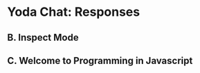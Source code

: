 Yoda Chat: Responses
================

B. Inspect Mode
---------------


C. Welcome to Programming in Javascript
---------------------------------------